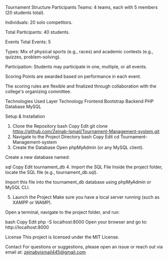 Tournament Structure
Participants
Teams: 4 teams, each with 5 members (20 students total).

Individuals: 20 solo competitors.

Total Participants: 40 students.

Events
Total Events: 5

Types: Mix of physical sports (e.g., races) and academic contests (e.g., quizzes, problem-solving).

Participation: Students may participate in one, multiple, or all events.

Scoring
Points are awarded based on performance in each event.

The scoring rules are flexible and finalized through collaboration with the college's organizing committee.

Technologies Used
Layer	Technology
Frontend	Bootstrap
Backend	PHP
Database	MySQL

Setup & Installation
1. Clone the Repository
bash
Copy
Edit
git clone https://github.com/Zeinab-Ismail/Tournament-Management-system.git
2. Navigate to the Project Directory
bash
Copy
Edit
cd Tournament-Management-system
3. Create the Database
Open phpMyAdmin (or any MySQL client).

Create a new database named:

sql
Copy
Edit
tournament_db
4. Import the SQL File
Inside the project folder, locate the SQL file (e.g., tournament_db.sql).

Import this file into the tournament_db database using phpMyAdmin or MySQL CLI.

5. Launch the Project
Make sure you have a local server running (such as XAMPP or WAMP).

Open a terminal, navigate to the project folder, and run:

bash
Copy
Edit
php -S localhost:8000
Open your browser and go to: http://localhost:8000

License
This project is licensed under the MIT License.

Contact
For questions or suggestions, please open an issue or reach out via email at:
zeinabyismail445@gmail.com

